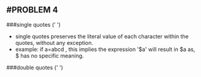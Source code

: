 #PROBLEM 4
---
###single quotes (' ')
- single quotes preserves the literal value of each character within the quotes, without any exception.
- example: if a=abcd  , this implies the expression '$a' will result in $a as, $ has no specific meaning.

###double quotes (' ')

